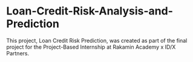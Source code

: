 # Loan-Credit-Risk-Analysis-and-Prediction
This project, Loan Credit Risk Prediction, was created as part of the final project for the Project-Based Internship at Rakamin Academy x ID/X Partners.
